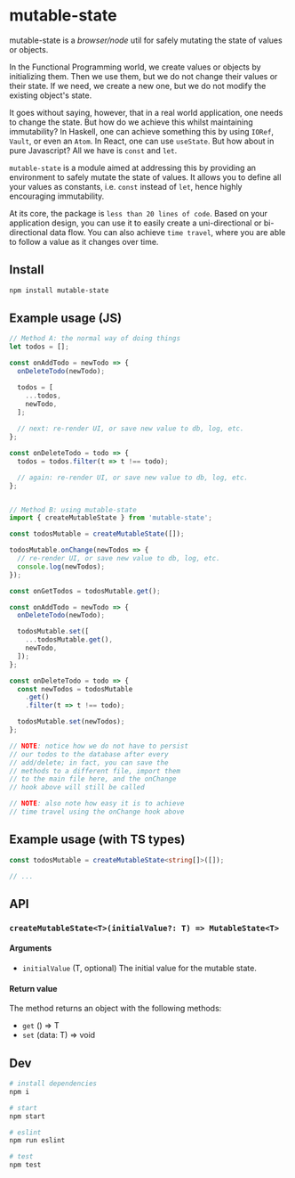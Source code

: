 # mutable-state

mutable-state is a _browser/node_ util for safely mutating the state of values or objects.

In the Functional Programming world, we create values or objects by initializing them. Then we use them, but we do not change their values or their state. If we need, we create a new one, but we do not modify the existing object's state.

It goes without saying, however, that in a real world application, one needs to change the state. But how do we achieve this whilst maintaining immutability? In Haskell, one can achieve something this by using `IORef`, `Vault`, or even an `Atom`. In React, one can use `useState`. But how about in pure Javascript? All we have is `const` and `let`.

`mutable-state` is a module aimed at addressing this by providing an environment to safely mutate the state of values. It allows you to define all your values as constants, i.e. `const` instead of `let`, hence highly encouraging immutability.

At its core, the package is `less than 20 lines of code`. Based on your application design, you can use it to easily create a uni-directional or bi-directional data flow. You can also achieve `time travel`, where you are able to follow a value as it changes over time.

## Install

```bash
npm install mutable-state
```

## Example usage (JS)

```js
// Method A: the normal way of doing things
let todos = [];

const onAddTodo = newTodo => {
  onDeleteTodo(newTodo);

  todos = [
    ...todos,
    newTodo,
  ];
  
  // next: re-render UI, or save new value to db, log, etc.
};

const onDeleteTodo = todo => {
  todos = todos.filter(t => t !== todo);

  // again: re-render UI, or save new value to db, log, etc.
};


// Method B: using mutable-state
import { createMutableState } from 'mutable-state';

const todosMutable = createMutableState([]);

todosMutable.onChange(newTodos => {
  // re-render UI, or save new value to db, log, etc.
  console.log(newTodos);
});

const onGetTodos = todosMutable.get();

const onAddTodo = newTodo => {
  onDeleteTodo(newTodo);

  todosMutable.set([
    ...todosMutable.get(),
    newTodo,
  ]);
};

const onDeleteTodo = todo => {
  const newTodos = todosMutable
    .get()
    .filter(t => t !== todo);

  todosMutable.set(newTodos);
};

// NOTE: notice how we do not have to persist
// our todos to the database after every
// add/delete; in fact, you can save the
// methods to a different file, import them
// to the main file here, and the onChange
// hook above will still be called

// NOTE: also note how easy it is to achieve
// time travel using the onChange hook above
```

## Example usage (with TS types)

```ts
const todosMutable = createMutableState<string[]>([]);

// ...
```

## API

### **```createMutableState<T>(initialValue?: T) => MutableState<T>```**

#### Arguments

- ```initialValue``` (T, optional)
  The initial value for the mutable state.

#### Return value

The method returns an object with the following methods:

- ```get``` () => T
- ```set``` (data: T) => void

## Dev

```bash
# install dependencies
npm i

# start
npm start

# eslint
npm run eslint

# test
npm test
```
